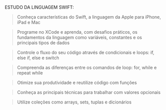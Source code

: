 
ESTUDO DA LINGUAGEM SWIFT:

> Conheça características do Swift, a linguagem da Apple para iPhone, iPad e Mac

> Programe no XCode e aprenda, com desafios práticos, os fundamentos da linguagem como variáveis, constantes e os principais tipos de dados

> Controle o fluxo do seu código através de condicionais e loops: if, else if, else e switch

> Compreenda as diferenças entre os comandos de loop: for, while e repeat while

> Otimize sua produtividade e reutilize código com funções

> Conheça as principais técnicas para trabalhar com valores opcionais

> Utilize coleções como arrays, sets, tuplas e dicionários